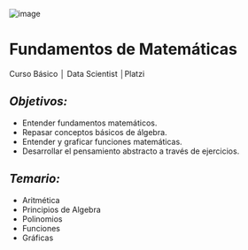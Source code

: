 ![image](https://user-images.githubusercontent.com/86489670/183448590-125c4b0f-c0dc-42a7-b233-02432b70c66d.png)

# Fundamentos de Matemáticas
Curso Básico │ Data Scientist │Platzi

## _**Objetivos:**_
- Entender fundamentos matemáticos.
- Repasar conceptos básicos de álgebra.
- Entender y graficar funciones matemáticas.
- Desarrollar el pensamiento abstracto a través de ejercicios.

## _**Temario:**_
- Aritmética
- Principios de Algebra
- Polinomios
- Funciones
- Gráficas
